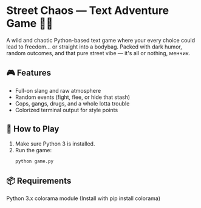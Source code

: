 # Street Chaos — Text Adventure Game 🐍🔫

A wild and chaotic Python-based text game where your every choice could lead to freedom... or straight into a bodybag. Packed with dark humor, random outcomes, and that pure street vibe — it's all or nothing, менчик.

## 🎮 Features

- Full-on slang and raw atmosphere  
- Random events (fight, flee, or hide that stash)  
- Cops, gangs, drugs, and a whole lotta trouble  
- Colorized terminal output for style points  

## 🚀 How to Play

1. Make sure Python 3 is installed.  
2. Run the game:  
   ```bash
   python game.py

## 📦 Requirements
Python 3.x
colorama module (Install with pip install colorama)
